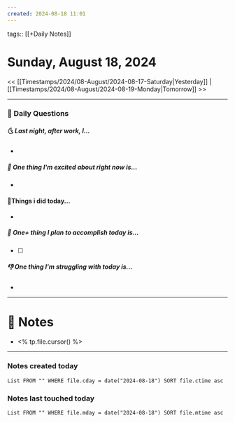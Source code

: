 ```yaml
---
created: 2024-08-18 11:01
---
```

tags:: [[+Daily Notes]]

# Sunday, August 18, 2024

<< [[Timestamps/2024/08-August/2024-08-17-Saturday|Yesterday]] | [[Timestamps/2024/08-August/2024-08-19-Monday|Tomorrow]] >>

---
### 📅 Daily Questions
##### 🌜 Last night, after work, I...
- 

##### 🙌 One thing I'm excited about right now is...
- 

#### 🙌Things i did today...
- 

##### 🚀 One+ thing I plan to accomplish today is...
- [ ] 

##### 👎 One thing I'm struggling with today is...
- 

---
# 📝 Notes
- <% tp.file.cursor() %>

---
### Notes created today
```dataview
List FROM "" WHERE file.cday = date("2024-08-18") SORT file.ctime asc
```

### Notes last touched today
```dataview
List FROM "" WHERE file.mday = date("2024-08-18") SORT file.mtime asc
```

